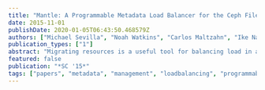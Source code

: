 ```yaml
---
title: "Mantle: A Programmable Metadata Load Balancer for the Ceph File System"
date: 2015-11-01
publishDate: 2020-01-05T06:43:50.468579Z
authors: ["Michael Sevilla", "Noah Watkins", "Carlos Maltzahn", "Ike Nassi", "Scott Brandt", "Sage Weil", "Greg Farnum", "Sam Fineberg"]
publication_types: ["1"]
abstract: "Migrating resources is a useful tool for balancing load in a distributed system, but it is difficult to determine when to move resources, where to move resources, and how much of them to move. We look at resource migration for file system metadata and show how CephFS's dynamic subtree partitioning approach can exploit varying degrees of locality and balance because it can partition the namespace into variable sized units. Unfortunately, the current metadata balancer is complicated and difficult to control because it struggles to address many of the general resource migration challenges inherent to the metadata management problem. To help decouple policy from mechanism, we introduce a programmable storage system that lets the designer inject custom balancing logic. We show the flexibility and transparency of this approach by replicating the strategy of a state-of-the-art metadata balancer and conclude by comparing this strategy to other custom balancers on the same system."
featured: false
publication: "*SC '15*"
tags: ["papers", "metadata", "management", "loadbalancing", "programmable", "distributed", "systems"]
---
```


